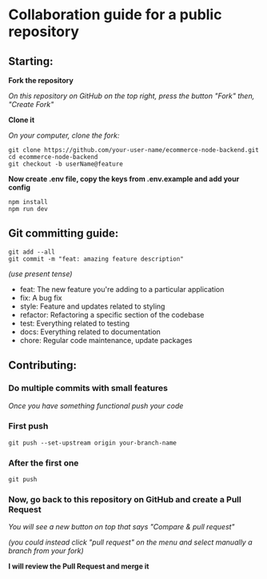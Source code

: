# Collaboration guide for a public repository

## Starting:
**Fork the repository**

*On this repository on GitHub on the top right, press the button "Fork" then, "Create Fork"*

**Clone it**

*On your computer, clone the fork:*

    git clone https://github.com/your-user-name/ecommerce-node-backend.git
    cd ecommerce-node-backend
    git checkout -b userName@feature

**Now create .env file, copy the keys from .env.example and add your config**

    npm install
    npm run dev

## Git committing guide:

    git add --all
    git commit -m "feat: amazing feature description"

*(use present tense)*

- feat: The new feature you're adding to a particular application
- fix: A bug fix
- style: Feature and updates related to styling
- refactor: Refactoring a specific section of the codebase
- test: Everything related to testing
- docs: Everything related to documentation
- chore: Regular code maintenance, update packages

## Contributing:

### Do multiple commits with small features

*Once you have something functional push your code*

### First push

    git push --set-upstream origin your-branch-name

### After the first one

    git push

### Now, go back to this repository on GitHub and create a Pull Request

*You will see a new button on top that says "Compare & pull request"*

*(you could instead click "pull request" on the menu and select manually a branch from your fork)*

**I will review the Pull Request and merge it**